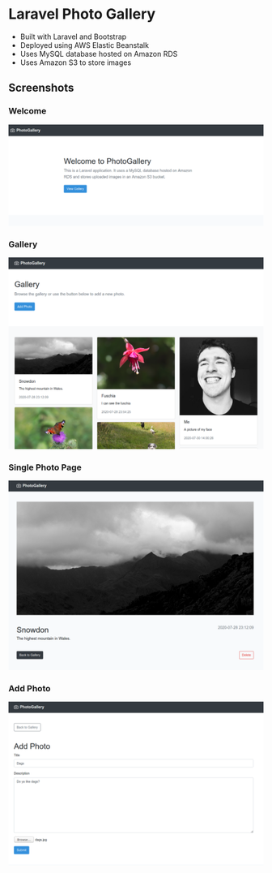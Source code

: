 # Laravel Photo Gallery



-   Built with Laravel and Bootstrap
-   Deployed using AWS Elastic Beanstalk
-   Uses MySQL database hosted on Amazon RDS
-   Uses Amazon S3 to store images

## Screenshots

### Welcome

<img src="https://raw.githubusercontent.com/ewantindale/laravel-photo-gallery/master/screenshots/photo-gallery-laravel1.png">

### Gallery

<img src="https://raw.githubusercontent.com/ewantindale/laravel-photo-gallery/master/screenshots/PhotoGallery.png">

### Single Photo Page

<img src="https://raw.githubusercontent.com/ewantindale/laravel-photo-gallery/master/screenshots/photo-gallery-laravel4.png">

### Add Photo

<img src="https://raw.githubusercontent.com/ewantindale/laravel-photo-gallery/master/screenshots/photo-gallery-laravel3.png">
